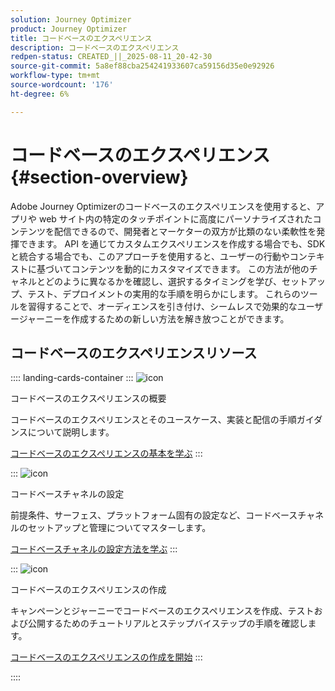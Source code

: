 ```yaml
---
solution: Journey Optimizer
product: Journey Optimizer
title: コードベースのエクスペリエンス
description: コードベースのエクスペリエンス
redpen-status: CREATED_||_2025-08-11_20-42-30
source-git-commit: 5a8ef88cba254241933607ca59156d35e0e92926
workflow-type: tm+mt
source-wordcount: '176'
ht-degree: 6%

---
```



# コードベースのエクスペリエンス{#section-overview}

Adobe Journey Optimizerのコードベースのエクスペリエンスを使用すると、アプリや web サイト内の特定のタッチポイントに高度にパーソナライズされたコンテンツを配信できるので、開発者とマーケターの双方が比類のない柔軟性を発揮できます。 API を通じてカスタムエクスペリエンスを作成する場合でも、SDK と統合する場合でも、このアプローチを使用すると、ユーザーの行動やコンテキストに基づいてコンテンツを動的にカスタマイズできます。 この方法が他のチャネルとどのように異なるかを確認し、選択するタイミングを学び、セットアップ、テスト、デプロイメントの実用的な手順を明らかにします。 これらのツールを習得することで、オーディエンスを引き付け、シームレスで効果的なユーザージャーニーを作成するための新しい方法を解き放つことができます。

## コードベースのエクスペリエンスリソース

:::: landing-cards-container
:::
![icon](https://cdn.experienceleague.adobe.com/icons/book.svg)

コードベースのエクスペリエンスの概要

コードベースのエクスペリエンスとそのユースケース、実装と配信の手順ガイダンスについて説明します。

[コードベースのエクスペリエンスの基本を学ぶ](../using/code-based/get-started-code-based.md)
:::

:::
![icon](https://cdn.experienceleague.adobe.com/icons/gear.svg)

コードベースチャネルの設定

前提条件、サーフェス、プラットフォーム固有の設定など、コードベースチャネルのセットアップと管理についてマスターします。

[コードベースチャネルの設定方法を学ぶ](configure-code-based-channel-landing-page.md)
:::

:::
![icon](https://cdn.experienceleague.adobe.com/icons/circle-play.svg)

コードベースのエクスペリエンスの作成

キャンペーンとジャーニーでコードベースのエクスペリエンスを作成、テストおよび公開するためのチュートリアルとステップバイステップの手順を確認します。

[コードベースのエクスペリエンスの作成を開始](create-code-based-experiences-landing-page.md)
:::

::::
